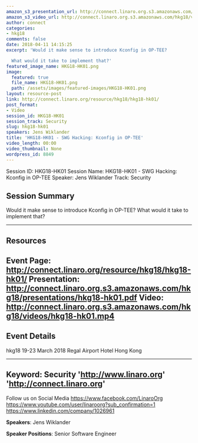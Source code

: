 ```yaml
---
amazon_s3_presentation_url: http://connect.linaro.org.s3.amazonaws.com/hkg18/presentations/hkg18-hk01.pdf
amazon_s3_video_url: http://connect.linaro.org.s3.amazonaws.com/hkg18/videos/hkg18-hk01.mp4
author: connect
categories:
- hkg18
comments: false
date: 2018-04-11 14:15:25
excerpt: 'Would it make sense to introduce Kconfig in OP-TEE?

  What would it take to implement that?'
featured_image_name: HKG18-HK01.png
image:
  featured: true
  file_name: HKG18-HK01.png
  path: /assets/images/featured-images/HKG18-HK01.png
layout: resource-post
link: http://connect.linaro.org/resource/hkg18/hkg18-hk01/
post_format:
- Video
session_id: HKG18-HK01
session_track: Security
slug: hkg18-hk01
speakers: Jens Wiklander
title: 'HKG18-HK01 - SWG Hacking: Kconfig in OP-TEE'
video_length: 00:00
video_thumbnail: None
wordpress_id: 8849
---
```


Session ID: HKG18-HK01
Session Name: HKG18-HK01 - SWG Hacking: Kconfig in OP-TEE
Speaker: Jens Wiklander
Track: Security


## Session Summary
Would it make sense to introduce Kconfig in OP-TEE?
What would it take to implement that?

---------------------------------------------------
## Resources
Event Page: http://connect.linaro.org/resource/hkg18/hkg18-hk01/
Presentation: http://connect.linaro.org.s3.amazonaws.com/hkg18/presentations/hkg18-hk01.pdf
Video: http://connect.linaro.org.s3.amazonaws.com/hkg18/videos/hkg18-hk01.mp4
 ---------------------------------------------------
## Event Details
hkg18
19-23 March 2018 
Regal Airport Hotel Hong Kong

---------------------------------------------------
Keyword: Security
'http://www.linaro.org'
'http://connect.linaro.org'
---------------------------------------------------
Follow us on Social Media
https://www.facebook.com/LinaroOrg
https://www.youtube.com/user/linaroorg?sub_confirmation=1
https://www.linkedin.com/company/1026961

**Speakers**: Jens Wiklander

**Speaker Positions**: Senior Software Engineer